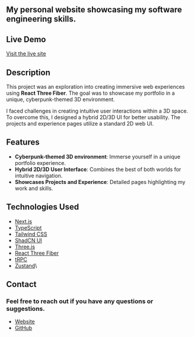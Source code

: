 ## My personal website showcasing my software engineering skills.

## Live Demo

[Visit the live site](https://chrisbarclay.dev)

## Description

This project was an exploration into creating immersive web experiences using **React Three Fiber**. The goal was to showcase my portfolio in a unique, cyberpunk-themed 3D environment.

I faced challenges in creating intuitive user interactions within a 3D space. To overcome this, I designed a hybrid 2D/3D UI for better usability. The projects and experience pages utilize a standard 2D web UI.

## Features

- **Cyberpunk-themed 3D environment**: Immerse yourself in a unique portfolio experience.
- **Hybrid 2D/3D User Interface**: Combines the best of both worlds for intuitive navigation.
- **Showcases Projects and Experience**: Detailed pages highlighting my work and skills.

## Technologies Used

- [Next.js](https://nextjs.org/)
- [TypeScript](https://www.typescriptlang.org/)
- [Tailwind CSS](https://tailwindcss.com/)
- [ShadCN UI](https://ui.shadcn.com/)
- [Three.js](https://threejs.org/)
- [React Three Fiber](https://docs.pmnd.rs/react-three-fiber/getting-started/introduction)
- [tRPC](https://trpc.io/)
- [Zustand](https://zustand-demo.pmnd.rs/)\

## Contact
### Feel free to reach out if you have any questions or suggestions.

- [Website](https://chrisbarclay.dev)
- [GitHub](https://github.com/Chris-B)